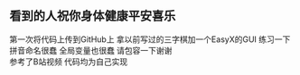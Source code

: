 ## 看到的人祝你身体健康平安喜乐  
第一次将代码上传到GitHub上 拿以前写过的三字棋加一个EasyX的GUI 练习一下  
拼音命名很蠢 全局变量也很蠢 请包容一下谢谢  
参考了B站视频 代码均为自己实现  
